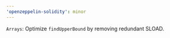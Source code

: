 ```yaml
---
'openzeppelin-solidity': minor
---
```


`Arrays`: Optimize `findUpperBound` by removing redundant SLOAD.
